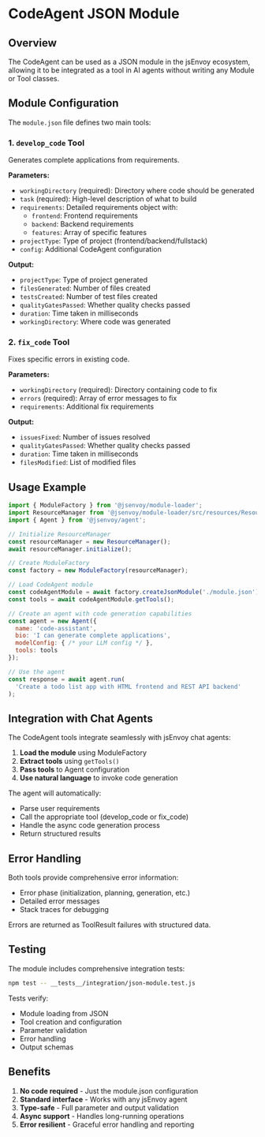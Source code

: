 # CodeAgent JSON Module

## Overview

The CodeAgent can be used as a JSON module in the jsEnvoy ecosystem, allowing it to be integrated as a tool in AI agents without writing any Module or Tool classes.

## Module Configuration

The `module.json` file defines two main tools:

### 1. `develop_code` Tool

Generates complete applications from requirements.

**Parameters:**
- `workingDirectory` (required): Directory where code should be generated
- `task` (required): High-level description of what to build
- `requirements`: Detailed requirements object with:
  - `frontend`: Frontend requirements
  - `backend`: Backend requirements  
  - `features`: Array of specific features
- `projectType`: Type of project (frontend/backend/fullstack)
- `config`: Additional CodeAgent configuration

**Output:**
- `projectType`: Type of project generated
- `filesGenerated`: Number of files created
- `testsCreated`: Number of test files created
- `qualityGatesPassed`: Whether quality checks passed
- `duration`: Time taken in milliseconds
- `workingDirectory`: Where code was generated

### 2. `fix_code` Tool

Fixes specific errors in existing code.

**Parameters:**
- `workingDirectory` (required): Directory containing code to fix
- `errors` (required): Array of error messages to fix
- `requirements`: Additional fix requirements

**Output:**
- `issuesFixed`: Number of issues resolved
- `qualityGatesPassed`: Whether quality checks passed
- `duration`: Time taken in milliseconds
- `filesModified`: List of modified files

## Usage Example

```javascript
import { ModuleFactory } from '@jsenvoy/module-loader';
import ResourceManager from '@jsenvoy/module-loader/src/resources/ResourceManager.js';
import { Agent } from '@jsenvoy/agent';

// Initialize ResourceManager
const resourceManager = new ResourceManager();
await resourceManager.initialize();

// Create ModuleFactory
const factory = new ModuleFactory(resourceManager);

// Load CodeAgent module
const codeAgentModule = await factory.createJsonModule('./module.json');
const tools = await codeAgentModule.getTools();

// Create an agent with code generation capabilities
const agent = new Agent({
  name: 'code-assistant',
  bio: 'I can generate complete applications',
  modelConfig: { /* your LLM config */ },
  tools: tools
});

// Use the agent
const response = await agent.run(
  'Create a todo list app with HTML frontend and REST API backend'
);
```

## Integration with Chat Agents

The CodeAgent tools integrate seamlessly with jsEnvoy chat agents:

1. **Load the module** using ModuleFactory
2. **Extract tools** using `getTools()`
3. **Pass tools** to Agent configuration
4. **Use natural language** to invoke code generation

The agent will automatically:
- Parse user requirements
- Call the appropriate tool (develop_code or fix_code)
- Handle the async code generation process
- Return structured results

## Error Handling

Both tools provide comprehensive error information:
- Error phase (initialization, planning, generation, etc.)
- Detailed error messages
- Stack traces for debugging

Errors are returned as ToolResult failures with structured data.

## Testing

The module includes comprehensive integration tests:

```bash
npm test -- __tests__/integration/json-module.test.js
```

Tests verify:
- Module loading from JSON
- Tool creation and configuration
- Parameter validation
- Error handling
- Output schemas

## Benefits

1. **No code required** - Just the module.json configuration
2. **Standard interface** - Works with any jsEnvoy agent
3. **Type-safe** - Full parameter and output validation
4. **Async support** - Handles long-running operations
5. **Error resilient** - Graceful error handling and reporting